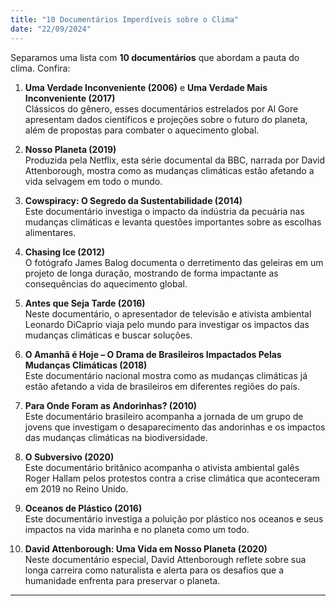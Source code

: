 ```yaml
---
title: "10 Documentários Imperdíveis sobre o Clima"
date: "22/09/2024"
---
```


Separamos uma lista com **10 documentários** que abordam a pauta do clima. Confira:

1. **Uma Verdade Inconveniente (2006)** e **Uma Verdade Mais Inconveniente (2017)**  
   Clássicos do gênero, esses documentários estrelados por Al Gore apresentam dados científicos e projeções sobre o futuro do planeta, além de propostas para combater o aquecimento global.

2. **Nosso Planeta (2019)**  
   Produzida pela Netflix, esta série documental da BBC, narrada por David Attenborough, mostra como as mudanças climáticas estão afetando a vida selvagem em todo o mundo.

3. **Cowspiracy: O Segredo da Sustentabilidade (2014)**  
   Este documentário investiga o impacto da indústria da pecuária nas mudanças climáticas e levanta questões importantes sobre as escolhas alimentares.

4. **Chasing Ice (2012)**  
   O fotógrafo James Balog documenta o derretimento das geleiras em um projeto de longa duração, mostrando de forma impactante as consequências do aquecimento global.

5. **Antes que Seja Tarde (2016)**  
   Neste documentário, o apresentador de televisão e ativista ambiental Leonardo DiCaprio viaja pelo mundo para investigar os impactos das mudanças climáticas e buscar soluções.

6. **O Amanhã é Hoje – O Drama de Brasileiros Impactados Pelas Mudanças Climáticas (2018)**  
   Este documentário nacional mostra como as mudanças climáticas já estão afetando a vida de brasileiros em diferentes regiões do país.

7. **Para Onde Foram as Andorinhas? (2010)**  
   Este documentário brasileiro acompanha a jornada de um grupo de jovens que investigam o desaparecimento das andorinhas e os impactos das mudanças climáticas na biodiversidade.

8. **O Subversivo (2020)**  
   Este documentário britânico acompanha o ativista ambiental galês Roger Hallam pelos protestos contra a crise climática que aconteceram em 2019 no Reino Unido.

9. **Oceanos de Plástico (2016)**  
   Este documentário investiga a poluição por plástico nos oceanos e seus impactos na vida marinha e no planeta como um todo.

10. **David Attenborough: Uma Vida em Nosso Planeta (2020)**  
    Neste documentário especial, David Attenborough reflete sobre sua longa carreira como naturalista e alerta para os desafios que a humanidade enfrenta para preservar o planeta.

---

